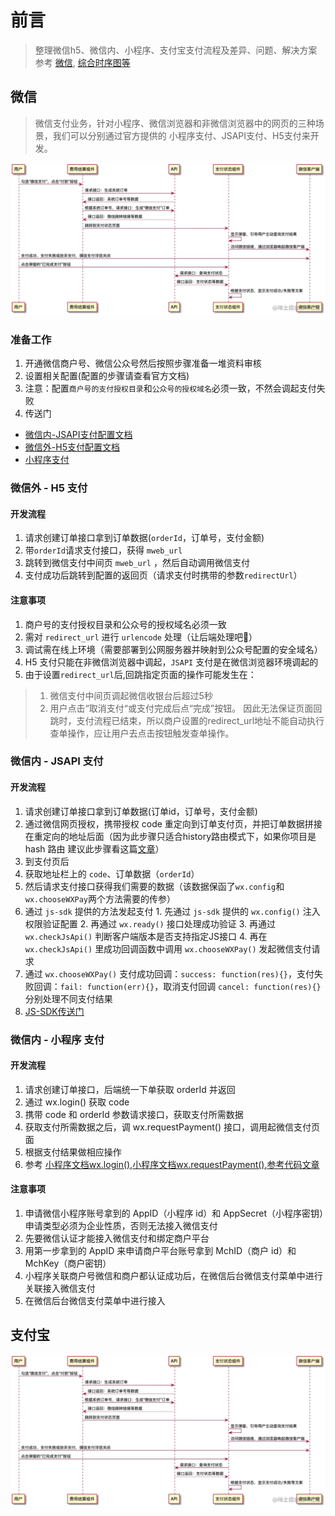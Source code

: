 # 前言

> 整理微信h5、微信内、小程序、支付宝支付流程及差异、问题、解决方案
> 参考 [微信](https://blog.csdn.net/qq_42281321/article/details/124821562), [综合时序图等](https://juejin.cn/post/7024500631549247518)

## 微信

> 微信支付业务，针对小程序、微信浏览器和非微信浏览器中的网页的三种场景，我们可以分别通过官方提供的 小程序支付、JSAPI支付、H5支付来开发。

![微信时序图](./wxpay.png)

### 准备工作

1. 开通微信商户号、微信公众号然后按照步骤准备一堆资料审核
2. 设置相关配置(配置的步骤请查看官方文档)
3. 注意：配置`商户号的支付授权目录`和`公众号的授权域名`必须一致，不然会调起支付失败
4. 传送门
  - [微信内-JSAPI支付配置文档](https://pay.weixin.qq.com/wiki/doc/apiv3/open/pay/chapter2_1.shtml#part-6)
  - [微信外-H5支付配置文档](https://pay.weixin.qq.com/wiki/doc/apiv3/open/pay/chapter2_6_1.shtml)
  - [小程序支付](https://pay.weixin.qq.com/wiki/doc/apiv3/open/pay/chapter2_8_1.shtml)

### 微信外 - H5 支付

#### 开发流程

1. 请求创建订单接口拿到订单数据(`orderId`，订单号，支付金额)
2. 带`orderId`请求支付接口，获得 `mweb_url`
3. 跳转到微信支付中间页 `mweb_url` ，然后自动调用微信支付
4. 支付成功后跳转到配置的返回页（请求支付时携带的参数`redirectUrl`）

#### 注意事项

1. 商户号的支付授权目录和公众号的授权域名必须一致
2. 需对 `redirect_url` 进行 `urlencode` 处理（让后端处理吧🤭）
3. 调试需在线上环境（需要部署到公网服务器并映射到公众号配置的安全域名）
4. H5 支付只能在非微信浏览器中调起，`JSAPI` 支付是在微信浏览器环境调起的
5. 由于设置`redirect_url`后,回跳指定页面的操作可能发生在：
  > 1. 微信支付中间页调起微信收银台后超过5秒 
  > 2. 用户点击“取消支付“或支付完成后点“完成”按钮。
  > 因此无法保证页面回跳时，支付流程已结束，所以商户设置的redirect_url地址不能自动执行查单操作，应让用户去点击按钮触发查单操作。

### 微信内 - JSAPI 支付

#### 开发流程

1. 请求创建订单接口拿到订单数据(订单id，订单号，支付金额)
2. 通过微信网页授权，携带授权 code 重定向到订单支付页，并把订单数据拼接在重定向的地址后面（因为此步骤只适合history路由模式下，如果你项目是 hash 路由 建议此步骤看这篇[文章](https://cloud.tencent.com/developer/article/1921120)）
3. 到支付页后
  1. 获取地址栏上的 `code`、订单数据（`orderId`）
  2. 然后请求支付接口获得我们需要的数据（该数据保函了`wx.config`和`wx.chooseWXPay`两个方法需要的传参）
  3. 通过 `js-sdk` 提供的方法发起支付
    1. 先通过 `js-sdk` 提供的 `wx.config()` 注入权限验证配置
    2. 再通过 `wx.ready()` 接口处理成功验证
    3. 再通过 `wx.checkJsApi()` 判断客户端版本是否支持指定JS接口
    4. 再在 `wx.checkJsApi()` 里成功回调函数中调用 `wx.chooseWXPay()` 发起微信支付请求
4. 通过 `wx.chooseWXPay()` 支付成功回调：`success: function(res){}`，支付失败回调：`fail: function(err){}`，取消支付回调 `cancel: function(res){}`分别处理不同支付结果
5. [JS-SDK传送门](https://developers.weixin.qq.com/doc/offiaccount/OA_Web_Apps/JS-SDK.html)

### 微信内 - 小程序 支付

#### 开发流程

1. 请求创建订单接口，后端统一下单获取 orderId 并返回
2. 通过 wx.login() 获取 code
3. 携带 code 和 orderId 参数请求接口，获取支付所需数据
4. 获取支付所需数据之后，调 wx.requestPayment() 接口，调用起微信支付页面
5. 根据支付结果做相应操作
6. 参考 [小程序文档wx.login()](https://developers.weixin.qq.com/miniprogram/dev/api/open-api/login/wx.login.html),[小程序文档wx.requestPayment()](https://developers.weixin.qq.com/miniprogram/dev/api/payment/wx.requestPayment.html),[参考代码文章](https://juejin.cn/post/6896762413572767757#heading-0)

#### 注意事项

1. 申请微信小程序账号拿到的 AppID（小程序 id）和 AppSecret（小程序密钥）申请类型必须为企业性质，否则无法接入微信支付
2. 先要微信认证才能接入微信支付和绑定商户平台
3. 用第一步拿到的 AppID 来申请商户平台账号拿到 MchID（商户 id）和 MchKey（商户密钥）
4. 小程序关联商户号微信和商户都认证成功后，在微信后台微信支付菜单中进行关联接入微信支付
5. 在微信后台微信支付菜单中进行接入

## 支付宝

![支付宝时序图](./wxpay.png)

